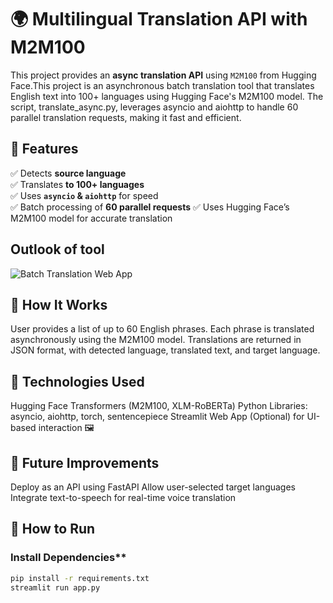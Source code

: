 # 🌍 Multilingual Translation API with M2M100

This project provides an **async translation API** using `M2M100` from Hugging Face.This project is an asynchronous batch translation tool that translates English text into 100+ languages using Hugging Face's M2M100 model. The script, translate_async.py, leverages asyncio and aiohttp to handle 60 parallel translation requests, making it fast and efficient.


## 📌 Features
✅ Detects **source language**  
✅ Translates **to 100+ languages**  
✅ Uses **`asyncio` & `aiohttp`** for speed  
✅ Batch processing of **60 parallel requests**
✅ Uses Hugging Face’s M2M100 model for accurate translation

## Outlook of tool 
![Batch Translation Web App](/workspaces/M2M100_Translation_Script/asset/output.png)

## 🔹 How It Works
User provides a list of up to 60 English phrases.
Each phrase is translated asynchronously using the M2M100 model.
Translations are returned in JSON format, with detected language, translated text, and target language.

## 🚀 Technologies Used
Hugging Face Transformers (M2M100, XLM-RoBERTa)
Python Libraries: asyncio, aiohttp, torch, sentencepiece
Streamlit Web App (Optional) for UI-based interaction
🖼️

## 📌 Future Improvements

Deploy as an API using FastAPI
Allow user-selected target languages
Integrate text-to-speech for real-time voice translation

## 🚀 How to Run
###  Install Dependencies**
 ```bash
pip install -r requirements.txt
streamlit run app.py

